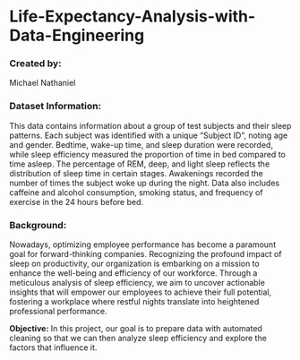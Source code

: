 # **Life-Expectancy-Analysis-with-Data-Engineering**

### **Created by:**
Michael Nathaniel

### **Dataset Information:**
This data contains information about a group of test subjects and their sleep patterns. Each subject was identified with a unique “Subject ID”, noting age and gender. Bedtime, wake-up time, and sleep duration were recorded, while sleep efficiency measured the proportion of time in bed compared to time asleep. The percentage of REM, deep, and light sleep reflects the distribution of sleep time in certain stages. Awakenings recorded the number of times the subject woke up during the night. Data also includes caffeine and alcohol consumption, smoking status, and frequency of exercise in the 24 hours before bed.

### **Background:**
Nowadays, optimizing employee performance has become a paramount goal for forward-thinking companies. Recognizing the profound impact of sleep on productivity, our organization is embarking on a mission to enhance the well-being and efficiency of our workforce. Through a meticulous analysis of sleep efficiency, we aim to uncover actionable insights that will empower our employees to achieve their full potential, fostering a workplace where restful nights translate into heightened professional performance.

**Objective:**
In this project, our goal is to prepare data with automated cleaning so that we can then analyze sleep efficiency and explore the factors that influence it.
